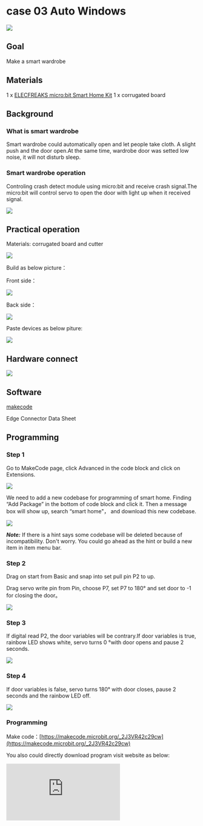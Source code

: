 ﻿# case 03 Auto Windows


![](https://wiki-media-ef.oss-cn-hongkong.aliyuncs.com//images/krV05be.jpg)
## Goal



 Make a smart wardrobe

## Materials


1 x [ELECFREAKS micro:bit Smart Home Kit](https://www.elecfreaks.com/micro-bit-smart-home-kit.html)
 1 x corrugated board

## Background

### What is smart wardrobe
 Smart wardrobe could automatically open and let people take cloth. A slight push and the door open.At the same time, wardrobe door was setted low noise, it will not disturb sleep.

### Smart wardrobe operation
 Controling crash detect module using micro:bit and receive crash signal.The micro:bit will control servo to open the door with light up when it received signal.

![](https://wiki-media-ef.oss-cn-hongkong.aliyuncs.com//images/Pq9yMxM.png)

## Practical operation

Materials: corrugated board and cutter

![](https://wiki-media-ef.oss-cn-hongkong.aliyuncs.com//images/PuJE7uj.jpg)

Build as below picture：

Front side：

![](https://wiki-media-ef.oss-cn-hongkong.aliyuncs.com//images/lNqGReU.jpg)

Back side：

![](https://wiki-media-ef.oss-cn-hongkong.aliyuncs.com//images/mDXBxp3.jpg)


Paste devices as below piture:

![](https://wiki-media-ef.oss-cn-hongkong.aliyuncs.com//images/8sS6pSt.jpg)


## Hardware connect


![](https://wiki-media-ef.oss-cn-hongkong.aliyuncs.com//images/k1tNYcb.png)





## Software

[makecode](https://makecode.microbit.org/#)

Edge Connector Data Sheet



## Programming

### Step 1
Go to MakeCode page, click Advanced in the code block and click on Extensions.

![](https://wiki-media-ef.oss-cn-hongkong.aliyuncs.com//images/2qCyzQ7.png)

We need to add a new codebase for programming of smart home. Finding “Add Package” in the bottom of code block and click it. Then a message box will show up, search “smart home"， and download this new codebase.

![](https://wiki-media-ef.oss-cn-hongkong.aliyuncs.com//images/QR2s7LD.png)

***Note:*** If there is a hint says some codebase will be deleted because of incompatibility. Don't worry. You could go ahead as the hint or build a new item in item menu bar.


### Step 2

Drag on start from Basic and snap into set pull pin P2 to up.

Drag servo write pin from Pin, choose P7, set P7 to 180° and set door to -1 for closing the door。

![](https://wiki-media-ef.oss-cn-hongkong.aliyuncs.com//images/rNh3b8D.png)

### Step 3

If digital read P2, the door variables will be contrary.If door variables is true, rainbow LED shows
white, servo turns 0 °with door opens and pause 2 seconds.


![](https://wiki-media-ef.oss-cn-hongkong.aliyuncs.com//images/N1sMg3r.png)

### Step 4

If door variables is false, servo turns 180° with door closes, pause 2 seconds and the rainbow
LED off.

![](https://wiki-media-ef.oss-cn-hongkong.aliyuncs.com//images/twe7XV2.png)


### Programming

Make code：[https://makecode.microbit.org/_2J3VR42c29cw](https://makecode.microbit.org/_2J3VR42c29cw)

You also could directly download program visit website as below:

<div
    style={{
        position: 'relative',
        paddingBottom: '60%',
        overflow: 'hidden',
    }}
>
    <iframe
        src="https://makecode.microbit.org/_2J3VR42c29cw"
        frameborder="0"
        sandbox="allow-popups allow-forms allow-scripts allow-same-origin"
        style={{
            position: 'absolute',
            width: '100%',
            height: '100%',
        }}
    />
</div>

## Result

Turning of the servo will drive the door open with rainbow led light up.

Front side：

![](https://wiki-media-ef.oss-cn-hongkong.aliyuncs.com//images/XyAjCbV.jpg)

Back side：

![](https://wiki-media-ef.oss-cn-hongkong.aliyuncs.com//images/mEbCjUQ.jpg)

## Think

How to make a clothes racks ?

## Questions



## More information
